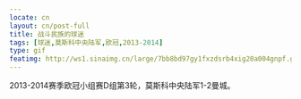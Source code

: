 ```yaml
---
locate: cn
layout: cn/post-full
title: 战斗民族的球迷
tags: [球迷,莫斯科中央陆军,欧冠,2013-2014]
type: gif
featimg: http://ws1.sinaimg.cn/large/7bb8bd97gy1fxzdsrb4xig20a004gnpf.gif
---
```


2013-2014赛季欧冠小组赛D组第3轮，莫斯科中央陆军1-2曼城。
